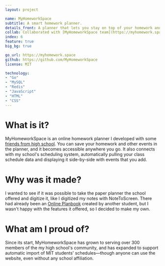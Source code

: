 ```yaml
---
layout: project

name: MyHomeworkSpace
subtitle: A smart homework planner.
details_front: A planner that lets you stay on top of your homework and tests&mdash;synced with the cloud, too, so you can access it anywhere you have an Internet connection.
collab: Collaborated with [MyHomeworkSpace team](https://myhomework.space/about){:target="_blank"}{:rel="noopener noreferrer"}
index: 6
feature: true
big_bg: true

go_url: https://myhomework.space
github: https://github.com/MyHomeworkSpace
license: MIT

technology:
- "Go"
- "MySQL"
- "Redis"
- "JavaScript"
- "HTML"
- "CSS"
---
```

# What is it?
MyHomeworkSpace is an online homework planner I developed with some [friends from high school](https://myhomework.space/about.html). You can save your homework and other events in the planner, and it becomes accessible anywhere you go. It also connects with my school's scheduling system, automatically pulling your class schedule data and displaying it side-by-side with events that you add.

# Why was it made?
I wanted to see if it was possible to take the paper planner the school offered and digitize it, like I digitized my notes with NoteToScreen. There had already been an [Online Planbook](https://github.com/davish/Planbook) created by another student, but I wasn't happy with the features it offered, so I decided to make my own.

# What am I proud of?
Since its start, MyHomeworkSpace has grown to serving over 300 members of the my high school's community, and has expanded to support automatic import of MIT students' schedules&mdash;though anyone can use the website, even without any school affiliation.